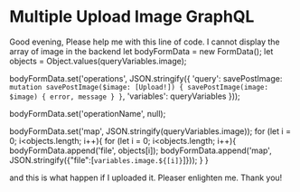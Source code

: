 
# Multiple Upload Image GraphQL

Good evening, Please help me with this line of code. I cannot display the array of image in the backend
let bodyFormData = new FormData();
let objects = Object.values(queryVariables.image);

bodyFormData.set('operations', JSON.stringify({
  'query': savePostImage: `mutation savePostImage($image: [Upload!]) {
    savePostImage(image: $image) {
        error,
        message
    }
}`,
  'variables': queryVariables
}));

bodyFormData.set('operationName', null);

bodyFormData.set('map', JSON.stringify(queryVariables.image));
for (let i = 0; i<objects.length; i++){
   for (let i = 0; i<objects.length; i++){
        bodyFormData.append('file', objects[i]);
        bodyFormData.append('map', JSON.stringify({"file":[`variables.image.${[i]}`]}));
    }
}

and this is what happen if I uploaded it. Pleaser enlighten me. Thank you!



        